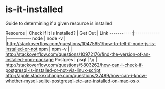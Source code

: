 # is-it-installed
Guide to determining if a given resource is installed

Resource | Check If It Is Installed? | Get Out |  Link
-----------:|:------------ |------------
 node       |  node -v |  |http://stackoverflow.com/questions/10475651/how-to-tell-if-node-js-is-installed-or-not
 npm | npm -v |  | http://stackoverflow.com/questions/10972176/find-the-version-of-an-installed-npm-package
 Postgres | psql | \q | http://stackoverflow.com/questions/5803262/how-can-i-check-if-postgresql-is-installed-or-not-via-linux-script http://apple.stackexchange.com/questions/37489/how-can-i-know-whether-mysql-sqlite-postgresql-etc-are-installed-on-mac-os-x
